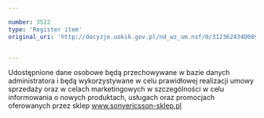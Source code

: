 ```yaml
---

number: 3522
type: 'Register item'
original_uri: 'http://decyzje.uokik.gov.pl/nd_wz_um.nsf/0/312362434D089267C1257A52003E2247?OpenDocument'


---
```


Udostępnione dane osobowe będą przechowywane w bazie danych administratora i będą wykorzystywane w celu prawidłowej realizacji umowy sprzedaży oraz w celach marketingowych w szczególności w celu informowania o nowych produktach, usługach oraz promocjach oferowanych przez sklep www.sonyericsson-sklep.pl
